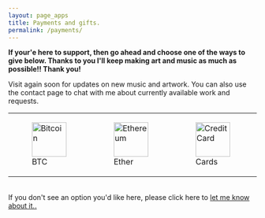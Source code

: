 ```yaml
---
layout: page_apps
title: Payments and gifts.
permalink: /payments/
---
```


<!--<a>We are currently raising funds for a world tour to play our music far and wide, spreading the message of a healthy future for our planet. Why not send us some cash to help us achieve this goal? Your contribution will be wisely spent to create and perform music that inspires people to look inward and take action in their lives to co-create a living future. We accept Bitcoin, Ethereum, All traditional currencies, any other gifts and/or adventures around the world too. We look forward to playing in your town!</a>-->

<strong>If your'e here to support, then go ahead and choose one of the ways to give below. Thanks to you I'll keep making art and music as much as possible!! Thank you!</strong>

Visit again soon for updates on new music and artwork. You can also use the contact page to chat with me about currently available work and requests.

<div class="paybutts">

<table style="border-collapse: collapse;" border="0">
<tbody>

<tr>
<td><figure>
  <a href="../bitcoin"><img src="../assets/img/currencyicons/bit.png" height="70vw" width="70vw" alt="Bitcoin"></a>
  <figcaption>BTC</figcaption>
</figure>
</td>

<td><figure>
<a href="../ethereum"><img src="../assets/img/currencyicons/ether.png" height="70vw" width="70vw" alt="Ethereum"></a>
<figcaption>Ether</figcaption>
</figure>
</td>

<td><figure>
<a href="../creditcard"><img src="../assets/img/currencyicons/credit-cards-icon.png" height="70vw" width="70vw" alt="Credit Card"></a>
<figcaption>Cards</figcaption>
</figure>
</td>

<td><figure>
<a href="../snapscan"><img src="../assets/img/currencyicons/snapscan.png" height="70vw" width="70vw" alt="Snapscan"></a>
<figcaption>Snapscan</figcaption>
</figure>
</td>

<td><figure>
<a href="../zapper"><img src="../assets/img/currencyicons/zapper.jpg" height="70vw" width="70vw" alt="Zapper"></a>
<figcaption>Zapper</figcaption>
</figure>
</td>

</tr>
</tbody>
</table>

<div>

<br>
If you don't see an option you'd like here, please click here to <a href="http://onlineivan.com/contact">let me know about it..</a>
<br>
<br>
<br>
